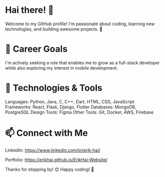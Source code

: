 # Hai there! 👋

Welcome to my GitHub profile! I'm passionate about coding, learning new technologies, and building awesome projects. 🚀 

# 🚀 Career Goals

I'm actively seeking a role that enables me to grow as a full-stack developer while also exploring my interest in mobile development.

# 🔧 Technologies & Tools

Languages: Python, Java, C, C++, Dart, HTML, CSS, JavaScript
Frameworks: React, Flask, Django, Flutter
Databases: MongoDB, PostgreSQL
Design Tools: Figma
Other Tools: Git, Docker, AWS, Firebase

# 📫 Connect with Me

LinkedIn: https://www.linkedin.com/in/erik-hai/

Portfolio: https://erikhai.github.io/ErikHai-Website/

Thanks for stopping by! 😊 Happy coding! 🚀
